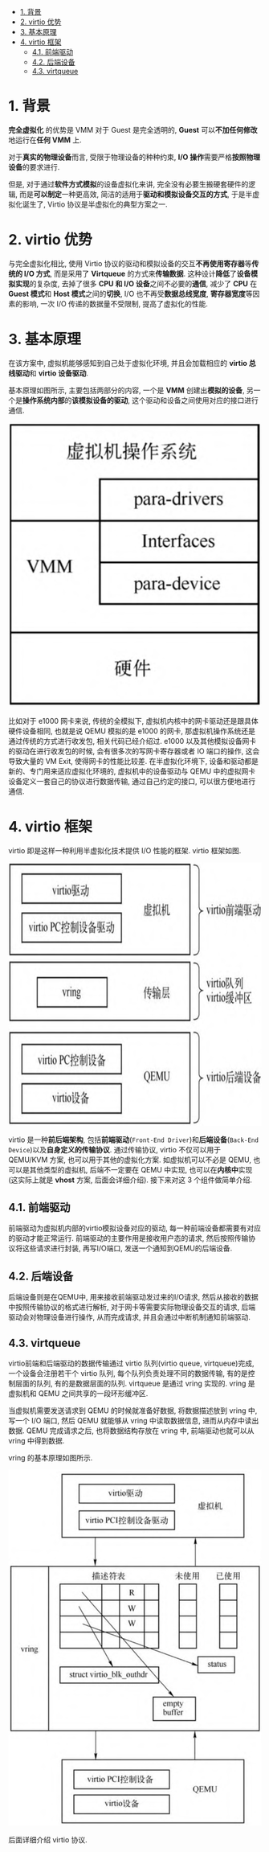 
<!-- @import "[TOC]" {cmd="toc" depthFrom=1 depthTo=6 orderedList=false} -->

<!-- code_chunk_output -->

- [1. 背景](#1-背景)
- [2. virtio 优势](#2-virtio-优势)
- [3. 基本原理](#3-基本原理)
- [4. virtio 框架](#4-virtio-框架)
  - [4.1. 前端驱动](#41-前端驱动)
  - [4.2. 后端设备](#42-后端设备)
  - [4.3. virtqueue](#43-virtqueue)

<!-- /code_chunk_output -->

# 1. 背景

**完全虚拟化** 的优势是 VMM 对于 Guest 是完全透明的, **Guest** 可以**不加任何修改**地运行在**任何 VMM** 上.

对于**真实的物理设备**而言, 受限于物理设备的种种约束, **I/O 操作**需要严格**按照物理设备**的要求进行.

但是, 对于通过**软件方式模拟**的设备虚拟化来讲, 完全没有必要生搬硬套硬件的逻辑, 而是**可以制定**一种更高效, 简洁的适用于**驱动和模拟设备交互的方式**, 于是半虚拟化诞生了, Virtio 协议是半虚拟化的典型方案之一.

# 2. virtio 优势

与完全虚拟化相比, 使用 Virtio 协议的驱动和模拟设备的交互**不再使用寄存器**等**传统的 I/O 方式**, 而是采用了 **Virtqueue** 的方式来**传输数据**. 这种设计**降低**了**设备模拟实现**的复杂度, 去掉了很多 **CPU 和 I/O 设备**之间不必要的**通信**, 减少了 **CPU** 在 **Guest 模式**和 **Host 模式**之间的**切换**, I/O 也不再受**数据总线宽度**, **寄存器宽度**等因素的影响, 一次 I/O 传递的数据量不受限制, 提高了虚拟化的性能.

# 3. 基本原理

在该方案中, 虚拟机能够感知到自己处于虚拟化环境, 并且会加载相应的 **virtio 总线驱动**和 **virtio 设备驱动**.

基本原理如图所示, 主要包括两部分的内容, 一个是 **VMM** 创建出**模拟的设备**, 另一个是**操作系统内部**的**该模拟设备的驱动**, 这个驱动和设备之间使用对应的接口进行通信.

![2024-03-25-15-26-51.png](./images/2024-03-25-15-26-51.png)

比如对于 e1000 网卡来说, 传统的全模拟下, 虚拟机内核中的网卡驱动还是跟具体硬件设备相同, 也就是说 QEMU 模拟的是 e1000 的网卡, 那虚拟机操作系统还是通过传统的方式进行收发包, 相关代码已经介绍过. e1000 以及其他模拟设备网卡的驱动在进行收发包的时候, 会有很多次的写网卡寄存器或者 IO 端口的操作, 这会导致大量的 VM Exit, 使得网卡的性能比较差. 在半虚拟化环境下, 设备和驱动都是新的、专门用来适应虚拟化环境的, 虚拟机中的设备驱动与 QEMU 中的虚拟网卡设备定义一套自己的协议进行数据传输, 通过自己约定的接口, 可以很方便地进行通信.

# 4. virtio 框架

virtio 即是这样一种利用半虚拟化技术提供 I/O 性能的框架. virtio 框架如图.

![2024-03-25-15-29-11.png](./images/2024-03-25-15-29-11.png)

virtio 是一种**前后端架构**, 包括**前端驱动**(`Front-End Driver`)和**后端设备**(`Back-End Device`)以及**自身定义的传输协议**. 通过传输协议, virtio 不仅可以用于 QEMU/KVM 方案, 也可以用于其他的虚拟化方案. 如虚拟机可以不必是 QEMU, 也可以是其他类型的虚拟机, 后端不一定要在 QEMU 中实现, 也可以在**内核中**实现(这实际上就是 **vhost** 方案, 后面会详细介绍). 接下来对这 3 个组件做简单介绍.

## 4.1. 前端驱动

前端驱动为虚拟机内部的virtio模拟设备对应的驱动, 每一种前端设备都需要有对应的驱动才能正常运行. 前端驱动的主要作用是接收用户态的请求, 然后按照传输协议将这些请求进行封装, 再写I/O端口, 发送一个通知到QEMU的后端设备.

## 4.2. 后端设备

后端设备则是在QEMU中, 用来接收前端驱动发过来的I/O请求, 然后从接收的数据中按照传输协议的格式进行解析, 对于网卡等需要实际物理设备交互的请求, 后端驱动会对物理设备进行操作, 从而完成请求, 并且会通过中断机制通知前端驱动.

## 4.3. virtqueue

virtio前端和后端驱动的数据传输通过 virtio 队列(virtio queue, virtqueue)完成, 一个设备会注册若干个 virtio 队列, 每个队列负责处理不同的数据传输, 有的是控制层面的队列, 有的是数据层面的队列. virtqueue 是通过 vring 实现的. vring 是虚拟机和 QEMU 之间共享的一段环形缓冲区.

当虚拟机需要发送请求到 QEMU 的时候就准备好数据, 将数据描述放到 vring 中, 写一个 I/O 端口, 然后 QEMU 就能够从 vring 中读取数据信息, 进而从内存中读出数据. QEMU 完成请求之后, 也将数据结构存放在 vring 中, 前端驱动也就可以从 vring 中得到数据.

vring 的基本原理如图所示.

![2024-03-25-15-52-13.png](./images/2024-03-25-15-52-13.png)

后面详细介绍 virtio 协议.

